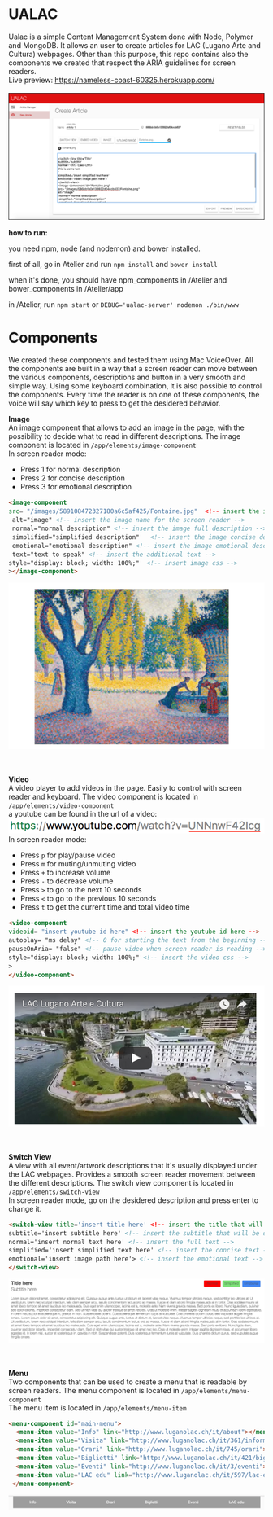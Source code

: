 # UALAC
Ualac is a simple Content Management System done with Node, Polymer and MongoDB. It allows an user to create articles for LAC (Lugano Arte and Cultura) webpages. Other than this purpose, this repo contains also the components we created that respect the ARIA guidelines for screen readers.<br> Live preview: https://nameless-coast-60325.herokuapp.com/ <br> <br>
![](Resources/ualac.png)

<b>how to run: </b>

you need npm, node (and nodemon) and bower installed.

first of all, go in Atelier and run `npm install` and `bower install`

when it's done, you should have npm_components in /Atelier and bower_components in /Atelier/app

in /Atelier, run `npm start` or `DEBUG='ualac-server' nodemon ./bin/www`

# Components 

We created these components and tested them using Mac VoiceOver. All the components are built in a way that a screen reader can move between the various components, descriptions and button in a very smooth and simple way. Using some keyboard combination, it is also possible to control the components. Every time the reader is on one of these components, the voice will say which key to press to get the desidered behavior.

<b> Image </b> <br>
An image component that allows to add an image in the page, with the possibility to decide what to read in different descriptions.
The image component is located in `/app/elements/image-component` <br>
In screen reader mode:
* Press 1 for normal description
* Press 2 for concise description
* Press 3 for emotional description
```html
<image-component 
src= "/images/589108472327180a6c5af425/Fontaine.jpg"  <!-- insert the image path -->
 alt="image" <!-- insert the image name for the screen reader -->
 normal="normal description" <!-- insert the image full description -->
 simplified="simplified description"   <!-- insert the image concise description -->
 emotional="emotional description" <!-- insert the image emotional description -->
 text="text to speak" <!-- insert the additional text -->
style="display: block; width: 100%;"  <!-- insert image css -->
></image-component> 
``` 
![](Resources/image.png)
<br> <br>

<br> <b> Video </b> <br>
A video player to add videos in the page. Easily to control with screen reader and keyboard.
The video component is located in `/app/elements/video-component` <br>
a youtube can be found in the url of a video:
![](Resources/youtubeid.png) <br>
In screen reader mode:
* Press `p` for play/pause video
* Press `m` for muting/unmuting video
* Press `+` to increase volume
* Press `-` to decrease volume
* Press `>` to go to the next 10 seconds
* Press `<` to go to the previous 10 seconds
* Press `t` to get the current time and total video time
```html
<video-component  
videoid= "insert youtube id here" <!-- insert the youtube id here -->
autoplay= "ms delay" <!-- 0 for starting the text from the beginning -->
pauseOnAria= "false" <!-- pause video when screen reader is reading -->
style="display: block; width: 100%;" <!-- insert the video css -->
>
</video-component>
```
![](Resources/video.png)
<br> <br>

<br> <b> Switch View </b> <br>
A view with all event/artwork descriptions that it's usually displayed under the LAC webpages.
Provides a smooth screen reader movement between the different descriptions.
The switch view component is located in `/app/elements/switch-view` <br>
In screen reader mode, go on the desidered description and press enter to change it.

```html
<switch-view title='insert title here' <!-- insert the title that will be displayed -->
subtitle='insert subtitle here' <!-- insert the subtitle that will be displayed -->
normal='insert normal text here' <!-- insert the full text -->
simplified='insert simplified text here' <!-- insert the concise text -->
emotional='insert image path here'> <!-- insert the emotional text -->
</switch-view>
```
![](Resources/switchview.png)
<br> <br>

<br> <b> Menu </b> <br>
Two components that can be used to create a menu that is readable by screen readers.
The menu component is located in `/app/elements/menu-component` <br>
The menu item is located in `/app/elements/menu-item` <br>
```html
<menu-component id="main-menu">
  <menu-item value="Info" link="http://www.luganolac.ch/it/about"></menu-item>
  <menu-item value="Visita" link="http://www.luganolac.ch/it/361/informazioni"></menu-item>
  <menu-item value="Orari" link="http://www.luganolac.ch/it/745/orari"></menu-item>
  <menu-item value="Biglietti" link="http://www.luganolac.ch/it/421/biglietteria-online"></menu-item>
  <menu-item value="Eventi" link="http://www.luganolac.ch/it/3/eventi"></menu-item>
  <menu-item value="LAC edu" link="http://www.luganolac.ch/it/597/lac-edu"></menu-item>
 </menu-component>
 ```
 ![](Resources/menu.png)
